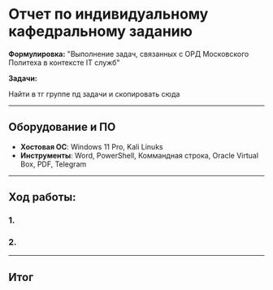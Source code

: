 # Отчет по индивидуальному кафедральному заданию
**Формулировка:** "Выполнение задач, связанных с ОРД Московского Политеха в контексте IT служб"

**Задачи:**

Найти в тг группе пд задачи и скопировать сюда

---

## Оборудование и ПО

- **Хостовая ОС**: Windows 11 Pro, Kali Linuks 
- **Инструменты**: Word, PowerShell, Коммандная строка, Oracle Virtual Box, PDF, Telegram

---

## Ход работы:

### 1. 



### 2. 


---

## Итог

